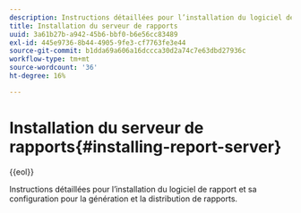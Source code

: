 ```yaml
---
description: Instructions détaillées pour l’installation du logiciel de rapport et sa configuration pour la génération et la distribution de rapports.
title: Installation du serveur de rapports
uuid: 3a61b27b-a942-45b6-bbf0-b6e56cc83489
exl-id: 445e9736-8b44-4905-9fe3-cf7763fe3e44
source-git-commit: b1dda69a606a16dccca30d2a74c7e63dbd27936c
workflow-type: tm+mt
source-wordcount: '36'
ht-degree: 16%

---
```


# Installation du serveur de rapports{#installing-report-server}

{{eol}}

Instructions détaillées pour l’installation du logiciel de rapport et sa configuration pour la génération et la distribution de rapports.
